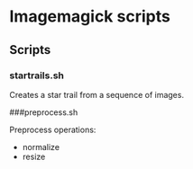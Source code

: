 # Imagemagick scripts

## Scripts

### startrails.sh

Creates a star trail from a sequence of images.

###preprocess.sh

Preprocess operations:
  * normalize
  * resize

